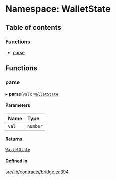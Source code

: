 # Namespace: WalletState

## Table of contents

### Functions

- [parse](WalletState.md#parse)

## Functions

### parse

▸ **parse**(`val`): [`WalletState`](../enums/WalletState-1.md)

#### Parameters

| Name | Type |
| :------ | :------ |
| `val` | `number` |

#### Returns

[`WalletState`](../enums/WalletState-1.md)

#### Defined in

[src/lib/contracts/bridge.ts:394](https://github.com/keep-network/tbtc-v2/blob/main/typescript/src/lib/contracts/bridge.ts#L394)
